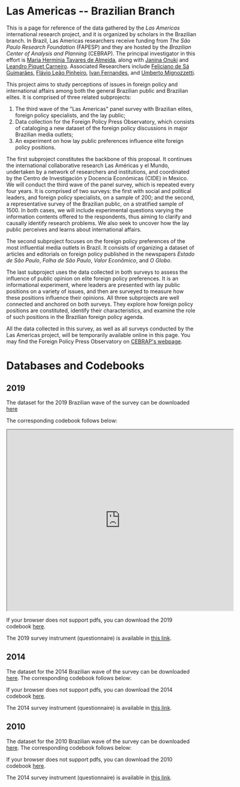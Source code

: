 # Las Americas -- Brazilian Branch

This is a page for reference of the data gathered by the _Las Americas_ international research project, and it is organized by scholars in the Brazilian branch. In Brazil, Las Americas researchers receive funding from _The São Paulo Research Foundation_ (FAPESP) and they are hosted by the _Brazilian Center of Analysis and Planning_ (CEBRAP). The principal investigator in this effort is [Maria Hermínia Tavares de Almeida](http://lattes.cnpq.br/4797882536342819), along with [Janina Onuki](http://lattes.cnpq.br/3708102324198107) and [Leandro Piquet Carneiro](http://lattes.cnpq.br/6121326952317794). Associated Researchers include [Feliciano de Sá Guimarães](http://lattes.cnpq.br/7107955008495284), [Flávio Leão Pinheiro](http://lattes.cnpq.br/1920255833804512), [Ivan Fernandes](https://sites.google.com/site/ivanfilipefernandes/), and [Umberto Mignozzetti](https://umbertomig.com/).

This project aims to study perceptions of issues in foreign policy and international affairs among both the general Brazilian public and Brazilian elites. It is comprised of three related subprojects: 
1. The third wave of the "Las Americas" panel survey with Brazilian elites, foreign policy specialists, and the lay public; 
2. Data collection for the Foreign Policy Press Observatory, which consists of cataloging a new dataset of the foreign policy discussions in major Brazilian media outlets; 
3. An experiment on how lay public preferences influence elite foreign policy positions. 

The first subproject constitutes the backbone of this proposal. It continues the international collaborative research Las Américas y el Mundo, undertaken by a network of researchers and institutions, and coordinated by the Centro de Investigación y Docencia Económicas (CIDE) in Mexico. We will conduct the third wave of the panel survey, which is repeated every four years. It is comprised of two surveys: the first with social and political leaders, and foreign policy specialists, on a sample of 200; and the second, a representative survey of the Brazilian public, on a stratified sample of 1500. In both cases, we will include experimental questions varying the information contents offered to the respondents, thus aiming to clarify and causally identify research problems. We also seek to uncover how the lay public perceives and learns about international affairs. 

The second subproject focuses on the foreign policy preferences of the most influential media outlets in Brazil. It consists of organizing a dataset of articles and editorials on foreign policy published in the newspapers *Estado de São Paulo*, *Folha de São Paulo*, *Valor Econômico*, and *O Globo*. 

The last subproject uses the data collected in both surveys to assess the influence of public opinion on elite foreign policy preferences. It is an informational experiment, where leaders are presented with lay public positions on a variety of issues, and then are surveyed to measure how these positions influence their opinions. All three subprojects are well connected and anchored on both surveys. They explore how foreign policy positions are constituted, identify their characteristics, and examine the role of such positions in the Brazilian foreign policy agenda. 

All the data collected in this survey, as well as all surveys conducted by the Las Americas project, will be temporarily available online in this page. You may find the Foreign Policy Press Observatory on [CEBRAP's webpage](http://cebrap.org.br/projetos/observatorio/).


# Databases and Codebooks

## 2019

The dataset for the 2019 Brazilian wave of the survey can be downloaded [here](https://github.com/catarinaroman/las-americas/blob/main/2019-files/2019-database.csv)

The corresponding codebook follows below:
<iframe src="https://drive.google.com/file/d/1hLDwlvfEoPG6_gxILRgOZKBv7rng_azw/preview" width="600" height="480"></iframe>

If your browser does not support pdfs, you can download the 2019 codebook [here](https://drive.google.com/file/d/1hLDwlvfEoPG6_gxILRgOZKBv7rng_azw/view?usp=sharing).

The 2019 survey instrument (questionnaire) is available in [this link](https://github.com/catarinaroman/las-americas/blob/main/surveys/brazil-2019-survey.pdf).

## 2014

The dataset for the 2014 Brazilian wave of the survey can be downloaded [here](https://github.com/catarinaroman/las-americas/blob/main/2014-files/2014-database.csv).
The corresponding codebook follows below:


If your browser does not support pdfs, you can download the 2014 codebook [here]().

The 2014 survey instrument (questionnaire) is available in [this link](https://github.com/catarinaroman/las-americas/blob/main/surveys/brazil-2014-survey.pdf).


## 2010

The dataset for the 2010 Brazilian wave of the survey can be downloaded [here]().
The corresponding codebook follows below:

If your browser does not support pdfs, you can download the 2010 codebook [here]().



The 2014 survey instrument (questionnaire) is available in [this link](https://github.com/catarinaroman/las-americas/blob/main/surveys/brazil-2010-survey.pdf).
